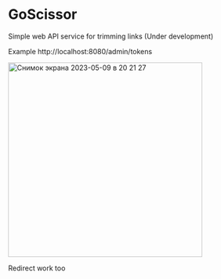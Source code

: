 # GoScissor
Simple web API service for trimming links (Under development) 

Example http://localhost:8080/admin/tokens

<img width="396" alt="Снимок экрана 2023-05-09 в 20 21 27" src="https://github.com/Konstant1nov1ch/GoScissor/assets/105445251/7dfbfcef-aa0a-4475-b8c7-fabd67c15250">

Redirect work too
